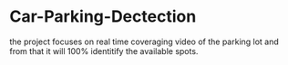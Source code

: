 # Car-Parking-Dectection
the project focuses on real time coveraging video of the parking lot and from that it will 100% identitify the available spots.
